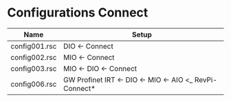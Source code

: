 # Configurations Connect

| Name          | Setup                                                     |
| ---           | ---                                                       |
| config001.rsc | DIO <- Connect                                            |
| config002.rsc | MIO <- Connect                                            |
| config003.rsc | MIO <- DIO <- Connect                                     |
| config006.rsc | GW Profinet IRT <- DIO <- MIO <- AIO <_ RevPi-Connect*    |